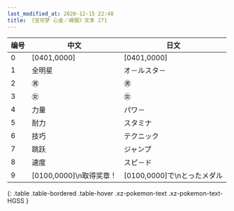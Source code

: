 ```yaml
---
last_modified_at: 2020-12-15 22:48
title: 《宝可梦 心金／魂银》文本 271
---
```

| 编号 | 中文 | 日文 |
| ---- | ---- | ---- |
| 0 | [0401,0000] | [0401,0000] |
| 1 | 全明星 | オ－ルスタ－ |
| 2 | ㊚ | ㊚ |
| 3 | ㊛ | ㊛ |
| 4 | 力量 | パワ－ |
| 5 | 耐力 | スタミナ |
| 6 | 技巧 | テクニック |
| 7 | 跳跃 | ジャンプ |
| 8 | 速度 | スピ－ド |
| 9 | [0100,0000]\n取得奖章！ | [0100,0000]で\nとったメダル |
{: .table .table-bordered .table-hover .xz-pokemon-text .xz-pokemon-text-HGSS }